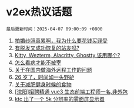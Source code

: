 # v2ex热议话题

`最后更新时间：2025-04-07 09:00:09 +0800`

1. [拍婚纱照真累啊，我为什么要花钱买罪受](https://www.v2ex.com/t/1123495)
1. [有脱发又成功恢复的站友吗?](https://www.v2ex.com/t/1123496)
1. [Kitty, Wezterm, Alacritty, Ghostty 该用哪个?](https://www.v2ex.com/t/1123532)
1. [怎么看病才能不被宰](https://www.v2ex.com/t/1123570)
1. [关于在国内做海外远程工作的问题](https://www.v2ex.com/t/1123484)
1. [26 岁了，时间如一头野驴](https://www.v2ex.com/t/1123515)
1. [关于减肥健身时候的食物](https://www.v2ex.com/t/1123514)
1. [[沈阳]招聘精通 vue3 生态前端工程师一名,非外包](https://www.v2ex.com/t/1123512)
1. [ktc 出了一个 5k 分辨率的雾面屏显示器](https://www.v2ex.com/t/1123483)

